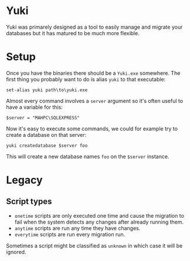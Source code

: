 ﻿# Yuki
Yuki was primarely designed as a tool to easily manage and migrate your
databases but it has matured to be much more flexible.

# Setup
Once you have the binaries there should be a `Yuki.exe` somewhere. The first
thing you probably want to do is alias `yuki` to that executable:

	set-alias yuki path\to\yuki.exe

Almost every command involves a `server` argument so it's often useful to have
a variable for this:

	$server = "MAHPC\SQLEXPRESS"

Now it's easy to execute some commands, we could for example try to create a
database on that server:

	yuki createdatabase $server foo

This will create a new database names `foo` on the `$server` instance.

# Legacy
## Script types
* `onetime` scripts are only executed one time and cause the migration to fail
when the system detects any changes after already running them.
* `anytime` scripts are run any time they have changes.
* `everytime` scripts are run every migration run.

Sometimes a script might be classified as `unknown` in which case it will be 
ignored.